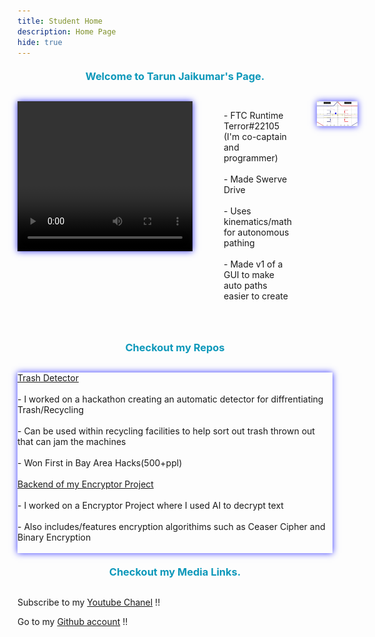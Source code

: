 ```yaml
---
title: Student Home 
description: Home Page
hide: true
---
```



<h3>Welcome to Tarun Jaikumar's Page.</h3>









<div class="hobby-container">
    <video src="Videos/Robotics.mp4" width="280" height="240" controls class="video-class"></video>
    <p class="RTT-text">
        - FTC Runtime Terror#22105 (I'm co-captain and programmer)
        <br><br>
        - Made Swerve Drive
        <br><br>
        - Uses kinematics/math for autonomous pathing
        <br><br>
        - Made v1 of a GUI to make auto paths easier to create
    </p>
    <img src="images/notebooks/foundation/Ftcsimexample.png" alt="Side Image" class="Side-image3">
</div>

<h3>Checkout my Repos</h3>



<div class="Repo-container">
    <p class="Repo-text">
        <a href="https://github.com/tarunja1ks/TrashDetector">Trash Detector</a>
        <br><br>
            - I worked on a hackathon creating an automatic detector for diffrentiating Trash/Recycling
        <br><br>
            - Can be used within recycling facilities to help sort out trash thrown out that can jam the machines
        <br><br>
            - Won First in Bay Area Hacks(500+ppl)
        <br><br>
        <a href="https://github.com/tarunja1ks/CptbackendSecretEncrypter"> Backend of my Encryptor Project</a>
        <br><br>
                - I worked on a Encryptor Project where I used AI to decrypt text
            <br><br>
                - Also includes/features encryption algorithims such as Ceaser Cipher and Binary Encryption
            <br><br>
    </p>
</div>



<h3>Checkout my Media Links.</h3>

Subscribe to my [Youtube Chanel](https://www.youtube.com/@tarunjaikumar9058/featured) !!

Go to my [Github account](https://github.com/tarunja1ks) !!











<style>

    .hobby-container {
        display:grid;
        grid-template-columns: repeat(3,1fr);
        margin-bottom:50px;
    }

    .Side-image3 {
        display: block;
        margin-left: 40px;
        animation: moving-glow3 2s infinite;
    }

    .video-class {
        animation: moving-glow3 2s infinite;
        margin-right:50px;
    }

    .Side-image3 {
        display: block;
        margin-left: 40px;
        animation: moving-glow3 2s infinite;
    }
    .Repo-container{
        display: block;
        animation: moving-glow3 2s infinite;
    }
    @keyframes moving-glow3 {
        0% {
            box-shadow: 0 0 10px rgba(0, 0, 255, 0.8);
        }
        50% {
            box-shadow: 0 0 30px rgba(0, 0, 255, 0.8);
        }
        100% {
            box-shadow: 0 0 10px rgba(0, 0, 255, 0.8);
        }
    }

    @keyframes moving-glow2 {
        0% {
            box-shadow: 0 0 10px rgba(0, 255, 0, 0.8)
        }
        50% {
             box-shadow: 0 0 30px rgba(0, 255, 0, 0.8)
        }
        100% {
            box-shadow: 0 0 10px rgba(0, 255, 0, 0.8)
        }
    }

    @keyframes moving-glow {
        0% {
            box-shadow: 0 0 10px rgba(255, 0, 0, 0.8);
        }
        50% {
            box-shadow: 0 0 30px rgba(255, 0, 0, 0.8);
        }
        100% {
            box-shadow: 0 0 10px rgba(255, 0, 0, 0.8);
        }
    }

   @keyframes bounce {
            0%, 20%, 50%, 80%, 100% {
                transform: translateY(0);
                color: #0D98BA; 
            }
            40% {
                transform: translateY(-5px); 
                color: #32cd32; 
            }
            60% {
                transform: translateY(-5px); /
                color: #32cd32; 
            }
    }
    h3 {
        text-align: center;
        margin: 20px 0; 
        margin-bottom:30px;
        color: #ff4500; 
        animation: bounce 2s infinite;
    }

</style>




